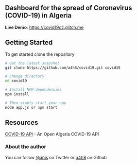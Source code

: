 ## Dashboard for the spread of Coronavirus (COVID-19) in Algeria

**Live Demo**: https://covid19dz.glitch.me

## Getting Started

To get started clone the repository

```bash
# Get the latest snapshot
git clone https://github.com/a4h8/covid19.git covid19

# Change directory
cd covid19

# Install NPM dependencies
npm install

# Then simply start your app
node app.js or npm start

```

## Resources

[COVID-19 API](https://covid19dz.openalgeria.org/api) - An Open Algeria COVID-19 API

### About the author

You can follow [@anis](https://twitter.com/onisua) on Twitter or [a4h8](https://github.com/a4h8/) on Github

